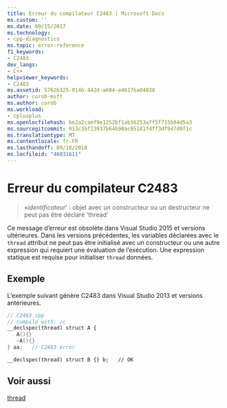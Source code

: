 ```yaml
---
title: Erreur du compilateur C2483 | Microsoft Docs
ms.custom: ''
ms.date: 09/15/2017
ms.technology:
- cpp-diagnostics
ms.topic: error-reference
f1_keywords:
- C2483
dev_langs:
- C++
helpviewer_keywords:
- C2483
ms.assetid: 5762b325-914b-442d-a604-e4617ba04038
author: corob-msft
ms.author: corob
ms.workload:
- cplusplus
ms.openlocfilehash: be2a2caef9e1252bf1ab36253a7f5f715b94d5a3
ms.sourcegitcommit: 913c3bf23937b64b90ac05181fdff3df947d9f1c
ms.translationtype: MT
ms.contentlocale: fr-FR
ms.lasthandoff: 09/18/2018
ms.locfileid: "46031611"
---
```

# <a name="compiler-error-c2483"></a>Erreur du compilateur C2483

>«*identificateur*' : objet avec un constructeur ou un destructeur ne peut pas être déclaré 'thread'

Ce message d’erreur est obsolète dans Visual Studio 2015 et versions ultérieures. Dans les versions précédentes, les variables déclarées avec le `thread` attribut ne peut pas être initialisé avec un constructeur ou une autre expression qui requiert une évaluation de l’exécution. Une expression statique est requise pour initialiser `thread` données.

## <a name="example"></a>Exemple

L’exemple suivant génère C2483 dans Visual Studio 2013 et versions antérieures.

```cpp
// C2483.cpp
// compile with: /c
__declspec(thread) struct A {
   A(){}
   ~A(){}
} aa;   // C2483 error

__declspec(thread) struct B {} b;   // OK
```

## <a name="see-also"></a>Voir aussi

[thread](../../cpp/thread.md)
